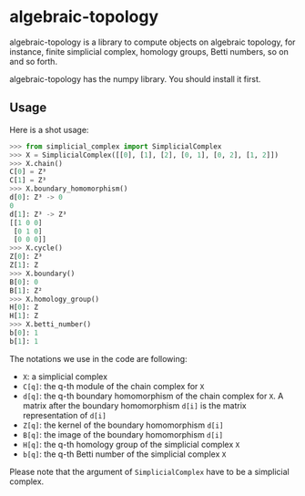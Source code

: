 # algebraic-topology

algebraic-topology is a library to compute objects on algebraic topology, for instance, finite simplicial complex,  homology groups, Betti numbers, so on and so forth. 

algebraic-topology has the numpy library. 
You should install it first. 

## Usage
Here is a shot usage: 
```python
>>> from simplicial_complex import SimplicialComplex
>>> X = SimplicialComplex([[0], [1], [2], [0, 1], [0, 2], [1, 2]])
>>> X.chain()
C[0] = Z³
C[1] = Z³
>>> X.boundary_homomorphism()
d[0]: Z³ -> 0
0
d[1]: Z³ -> Z³
[[1 0 0]
 [0 1 0]
 [0 0 0]]
>>> X.cycle()
Z[0]: Z³
Z[1]: Z
>>> X.boundary()
B[0]: 0
B[1]: Z²
>>> X.homology_group()
H[0]: Z
H[1]: Z
>>> X.betti_number()
b[0]: 1
b[1]: 1
```
The notations we use in the code are following: 
- `X`: a simplicial complex
- `C[q]`: the q-th module of the chain complex for `X`
- `d[q]`: the q-th boundary homomorphism of the chain complex for `X`. A matrix after the boundary homomorphism `d[i]` is the matrix representation of `d[i]`
- `Z[q]`: the kernel of the boundary homomorphism `d[i]`
- `B[q]`: the image of the boundary homomorphism `d[i]`
- `H[q]`: the q-th homology group of the simplicial complex `X`
- `b[q]`: the q-th Betti number of the simplicial complex `X`

Please note that the argument of `SimplicialComplex` have to be a simplicial complex. 